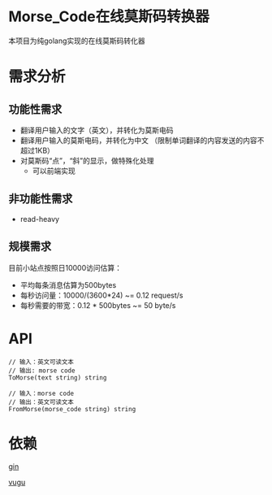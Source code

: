 # Morse_Code在线莫斯码转换器

本项目为纯golang实现的在线莫斯码转化器

# 需求分析
## 功能性需求
* 翻译用户输入的文字（英文），并转化为莫斯电码
* 翻译用户输入的莫斯电码，并转化为中文
（限制单词翻译的内容发送的内容不超过1KB）
* 对莫斯码“点”，“斜”的显示，做特殊化处理
    - 可以前端实现

## 非功能性需求
* read-heavy 

## 规模需求
目前小站点按照日10000访问估算：
* 平均每条消息估算为500bytes
* 每秒访问量：10000/(3600*24) ~= 0.12 request/s
* 每秒需要的带宽：0.12 * 500bytes ~= 50 byte/s

# API
```
// 输入：英文可读文本
// 输出: morse code
ToMorse(text string) string

// 输入：morse code
// 输出：英文可读文本
FromMorse(morse_code string) string
```

# 依赖
[gin](https://github.com/gin-gonic/gin)

[vugu](https://github.com/vugu/vugu)